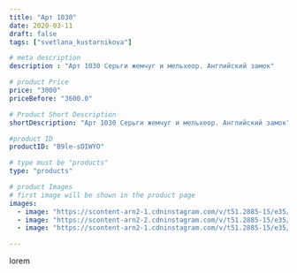 ```yaml
---
title: "Арт 1030"
date: 2020-03-11
draft: false
tags: ["svetlana_kustarnikova"]

# meta description
description : "Арт 1030 Серьги жемчуг и мельхеор. Английский замок"

# product Price
price: "3000"
priceBefore: "3600.0"

# Product Short Description
shortDescription: "Арт 1030 Серьги жемчуг и мельхеор. Английский замок"

#product ID
productID: "B9le-sDIWYO"

# type must be "products"
type: "products"

# product Images
# first image will be shown in the product page
images:
  - image: "https://scontent-arn2-1.cdninstagram.com/v/t51.2885-15/e35/90056022_1066167447091594_7852000993679041898_n.jpg?se=7&tp=1&_nc_ht=scontent-arn2-1.cdninstagram.com&_nc_cat=110&_nc_ohc=5ajlERn49RUAX--kFqS&oh=755b5ba72ba209be3436e31ae006480d&oe=606C70B9&ig_cache_key=MjI2MjM1MDYyOTY5MTE5OTA1Mg%3D%3D.2"
  - image: "https://scontent-arn2-2.cdninstagram.com/v/t51.2885-15/e35/87723865_620303571864720_8897280652322805653_n.jpg?se=7&tp=1&_nc_ht=scontent-arn2-2.cdninstagram.com&_nc_cat=100&_nc_ohc=Fwz6YRaAnGsAX_j9UuX&oh=c50430cf9205d65358e622e498193d29&oe=606CE369&ig_cache_key=MjI2MjM1MDYyOTY4Mjk4NzU0OA%3D%3D.2"
  - image: "https://scontent-arn2-1.cdninstagram.com/v/t51.2885-15/e35/89830001_533444054245189_3543124062259460888_n.jpg?se=7&tp=1&_nc_ht=scontent-arn2-1.cdninstagram.com&_nc_cat=101&_nc_ohc=5ZRoziXfW-oAX9xEYlh&oh=f5574ae53e394f04683da4be55399440&oe=606A72C3&ig_cache_key=MjI2MjM1MDYyOTY5OTY0MDM2Nw%3D%3D.2"

---
```

lorem
